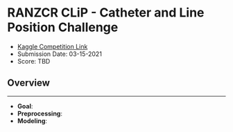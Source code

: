 # RANZCR CLiP - Catheter and Line Position Challenge
* [Kaggle Competition Link](https://www.kaggle.com/c/ranzcr-clip-catheter-line-classification)  
* Submission Date: 03-15-2021
* Score: TBD

## Overview
---
* **Goal**: 
* **Preprocessing**: 
* **Modeling**: